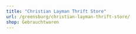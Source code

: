 ```yaml
---
title: "Christian Layman Thrift Store"
url: /greensburg/christian-layman-thrift-store/
shop: Gebrauchtwaren
---
```

